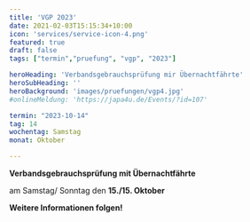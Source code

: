 ```yaml
---
title: 'VGP 2023'
date: 2021-02-03T15:15:34+10:00
icon: 'services/service-icon-4.png'
featured: true
draft: false
tags: ["termin","pruefung", "vgp", "2023"]

heroHeading: 'Verbandsgebrauchsprüfung mir Übernachtfährte'
heroSubHeading: ''
heroBackground: 'images/pruefungen/vgp4.jpg'
#onlineMeldung: 'https://japa4u.de/Events/?id=107'

termin: "2023-10-14"
tag: 14
wochentag: Samstag
monat: Oktober

---
```


**Verbandsgebrauchsprüfung mit Übernachtfährte**

am Samstag/ Sonntag den **15./15. Oktober**

**Weitere Informationen folgen!**
